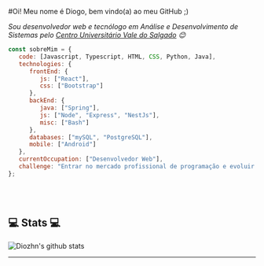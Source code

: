 #Oi! Meu nome é Diogo, bem vindo(a) ao meu GitHub ;)

<p><em>Sou desenvolvedor web e tecnólogo em Análise e Desenvolvimento de Sistemas pelo <a href="https://univs.edu.br">Centro Universitário Vale do Salgado</a> 😊</br>
</em></p>


```javascript
const sobreMim = {
   code: [Javascript, Typescript, HTML, CSS, Python, Java],
   technologies: {
      frontEnd: {
         js: ["React"],
         css: ["Bootstrap"]
      },
      backEnd: {
         java: ["Spring"],
         js: ["Node", "Express", "NestJs"],
         misc: ["Bash"]
      },
      databases: ["mySQL", "PostgreSQL"],
      mobile: ["Android"]
   },
   currentOccupation: ["Desenvolvedor Web"],
   challenge: "Entrar no mercado profissional de programação e evoluir todos os dias",
};
```
</br></br>
<h2>💻 Stats 💻</h2>

![Diozhn's github stats](https://github-readme-stats.vercel.app/api?username=diozhn&show_icons=true&title_color=fff&icon_color=79ff97&text_color=9f9f9f&bg_color=151515)

---
